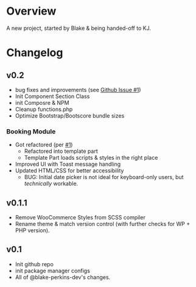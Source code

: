 # Overview

A new project, started by Blake & being handed-off to KJ.

# Changelog

## v0.2

-   bug fixes and improvements (see [Github Issue #1](https://github.com/choctaw-nation/landing/issues/1))
-   Init Component Section Class
-   init Composre & NPM
-   Cleanup functions.php
-   Optimize Bootstrap/Bootscore bundle sizes

### Booking Module

-   Got refactored (per [#1](https://github.com/choctaw-nation/landing/issues/1))
    -   Refactored into template part
    -   Template Part loads scripts & styles in the right place
-   Improved UI with Toast message handling
-   Updated HTML/CSS for better accessibility
    -   BUG: Initial date picker is not ideal for keyboard-only users, but _technically_ workable.

## v0.1.1

-   Remove WooCommerce Styles from SCSS compiler
-   Rename theme & match version control (with further checks for WP + PHP version).

## v0.1

-   Init github repo
-   init package manager configs
-   All of @blake-perkins-dev's changes.
